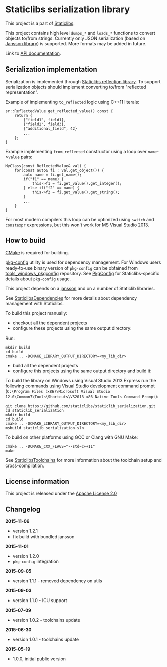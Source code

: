 Staticlibs serialization library
================================

This project is a part of [Staticlibs](http://staticlibs.net/).

This project contains high level `dumps_*` and `loads_*` functions to convert 
objects to/from strings. Currently only JSON serialization (based on [Jansson library](https://github.com/akheron/jansson))
is supported. More formats may be added in future.

Link to [API documentation](http://staticlibs.github.io/staticlib_serialization/docs/html/namespacestaticlib_1_1serialization.html).

Serialization implementation
-------------------------

Serialization is implemented through [Staticlibs reflection library](https://github.com/staticlibs/staticlib_serialization).
To support serialization objects should implement converting to/from "reflected representation".

Example of implementing `to_reflected` logic using C++11 literals:

    sr::ReflectedValue get_reflected_value() const {
        return {
            {"field1", field1},
            {"field2", field3},
            {"additional_field", 42}
            ...
        };
    }

Example implementing `from_reflected` constructor using a loop over `name`->`value` pairs:

    MyClass(const ReflectedValue& val) {
        for(const auto& fi : val.get_object()) {
            auto name = fi.get_name();                
            if("f1" == name) {
                this->f1 = fi.get_value().get_integer();
            } else if("f2" == name) {
                this->f2 = fi.get_value().get_string();
            }
            ...
        }
    }

For most modern compilers this loop can be optimized using `switch` and `constexpr`
expressions, but this won't work for MS Visual Studio 2013.

How to build
------------

[CMake](http://cmake.org/) is required for building.

[pkg-config](http://www.freedesktop.org/wiki/Software/pkg-config/) utility is used for dependency management.
For Windows users ready-to-use binary version of `pkg-config` can be obtained from [tools_windows_pkgconfig](https://github.com/staticlibs/tools_windows_pkgconfig) repository.
See [PkgConfig](https://github.com/staticlibs/wiki/wiki/PkgConfig) for Staticlibs-specific details about `pkg-config` usage.

This project depends on a [jansson](https://github.com/akheron/jansson) and on a number of Staticlib libraries.

See [StaticlibsDependencies](https://github.com/staticlibs/wiki/wiki/StaticlibsDependencies) for more 
details about dependency management with Staticlibs.

To build this project manually:

 * checkout all the dependent projects
 * configure these projects using the same output directory:

Run:

    mkdir build
    cd build
    cmake .. -DCMAKE_LIBRARY_OUTPUT_DIRECTORY=<my_lib_dir>

 * build all the dependent projects
 * configure this projects using the same output directory and build it:

To build the library on Windows using Visual Studio 2013 Express run the following commands using
Visual Studio development command prompt 
(`C:\Program Files (x86)\Microsoft Visual Studio 12.0\Common7\Tools\Shortcuts\VS2013 x86 Native Tools Command Prompt`):

    git clone https://github.com/staticlibs/staticlib_serialization.git
    cd staticlib_serialization
    mkdir build
    cd build
    cmake .. -DCMAKE_LIBRARY_OUTPUT_DIRECTORY=<my_lib_dir>
    msbuild staticlib_serialization.sln

To build on other platforms using GCC or Clang with GNU Make:

    cmake .. -DCMAKE_CXX_FLAGS="--std=c++11"
    make

See [StaticlibsToolchains](https://github.com/staticlibs/wiki/wiki/StaticlibsToolchains) for 
more information about the toolchain setup and cross-compilation.

License information
-------------------

This project is released under the [Apache License 2.0](http://www.apache.org/licenses/LICENSE-2.0)

Changelog
---------

**2015-11-06**

 * version 1.2.1
 * fix build with bundled jansson

**2015-11-01**

 * version 1.2.0
 * `pkg-config` integration

**2015-09-05**

 * version 1.1.1 - removed dependency on utils

**2015-09-03**

 * version 1.1.0 - ICU support

**2015-07-09**

 * version 1.0.2 - toolchains update

**2015-06-30**

 * version 1.0.1 - toolchains update

**2015-05-19**

 * 1.0.0, initial public version
